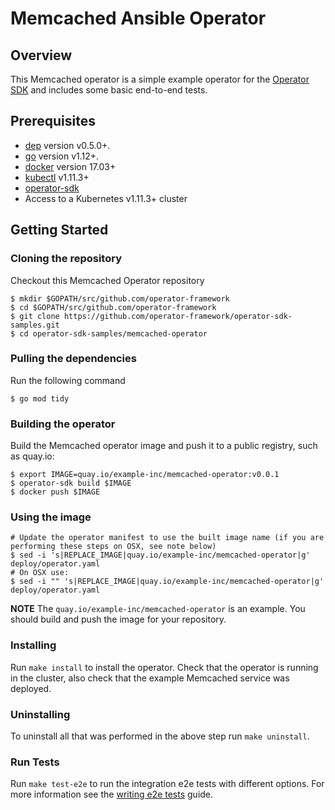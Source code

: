 # Memcached Ansible Operator

## Overview

This Memcached operator is a simple example operator for the [Operator SDK][operator_sdk] and includes some basic end-to-end tests.

## Prerequisites

- [dep][dep_tool] version v0.5.0+.
- [go][go_tool] version v1.12+.
- [docker][docker_tool] version 17.03+
- [kubectl][kubectl_tool] v1.11.3+
- [operator-sdk][operator_install]
- Access to a Kubernetes v1.11.3+ cluster

## Getting Started

### Cloning the repository

Checkout this Memcached Operator repository

```
$ mkdir $GOPATH/src/github.com/operator-framework
$ cd $GOPATH/src/github.com/operator-framework
$ git clone https://github.com/operator-framework/operator-sdk-samples.git
$ cd operator-sdk-samples/memcached-operator
```
### Pulling the dependencies

Run the following command

```
$ go mod tidy
```

### Building the operator

Build the Memcached operator image and push it to a public registry, such as quay.io:

```
$ export IMAGE=quay.io/example-inc/memcached-operator:v0.0.1
$ operator-sdk build $IMAGE
$ docker push $IMAGE
```

### Using the image

```
# Update the operator manifest to use the built image name (if you are performing these steps on OSX, see note below)
$ sed -i 's|REPLACE_IMAGE|quay.io/example-inc/memcached-operator|g' deploy/operator.yaml
# On OSX use:
$ sed -i "" 's|REPLACE_IMAGE|quay.io/example-inc/memcached-operator|g' deploy/operator.yaml
```

**NOTE** The `quay.io/example-inc/memcached-operator` is an example. You should build and push the image for your repository.

### Installing

Run `make install` to install the operator. Check that the operator is running in the cluster, also check that the example Memcached service was deployed.

### Uninstalling

To uninstall all that was performed in the above step run `make uninstall`.

### Run Tests

Run `make test-e2e` to run the integration e2e tests with different options. For
more information see the [writing e2e tests](https://github.com/operator-framework/operator-sdk/blob/master/doc/test-framework/writing-e2e-tests.md) guide.

[dep_tool]: https://golang.github.io/dep/docs/installation.html
[go_tool]: https://golang.org/dl/
[kubectl_tool]: https://kubernetes.io/docs/tasks/tools/install-kubectl/
[docker_tool]: https://docs.docker.com/install/
[operator_sdk]: https://github.com/operator-framework/operator-sdk
[operator_install]: https://github.com/operator-framework/operator-sdk/blob/master/doc/user/install-operator-sdk.md
